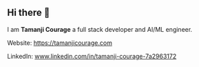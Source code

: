 ## Hi there 👋




I am **Tamanji Courage** a full stack developer and AI/ML engineer.




Website: https://tamanjicourage.com

LinkedIn: www.linkedin.com/in/tamanji-courage-7a2963172

